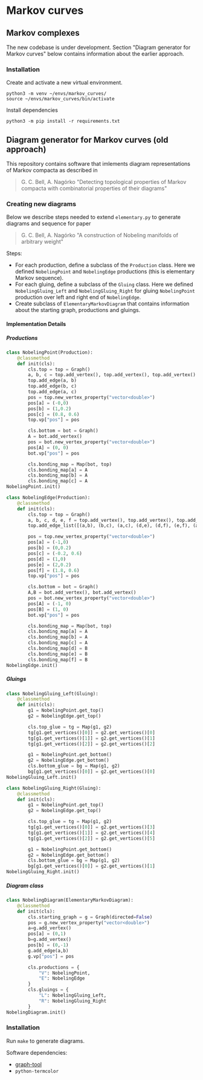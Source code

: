 # Markov curves

## Markov complexes

The new codebase is under development. Section "Diagram generator for Markov curves" below contains information about the earlier approach.

### Installation

Create and activate a new virtual environment.
```
python3 -m venv ~/envs/markov_curves/
source ~/envs/markov_curves/bin/activate
```

Install dependencies
```
python3 -m pip install -r requirements.txt
```

## Diagram generator for Markov curves (old approach)

This repository contains software that imlements diagram representations of Markov compacta as described in

> G. C. Bell, A. Nagórko "Detecting topological properties of Markov compacta with combinatorial properties of their diagrams"

### Creating new diagrams

Below we describe steps needed to extend `elementary.py` to generate diagrams and sequence for paper

> G. C. Bell, A. Nagórko "A construction of Nobeling manifolds of arbitrary weight"

Steps:

* For each production, define a subclass of the `Production` class. Here we defined `NobelingPoint` and `NobelingEdge` productions (this is elementary Markov sequence).
* For each gluing, define a subclass of the `Gluing` class. Here we defined `NobelingGluing_Left` and `NobelingGluing_Right` for gluing `NobelingPoint` production over left and right end of `NobelingEdge`.
* Create subclass of `ElementaryMarkovDiagram` that contains information about the starting graph, productions and gluings.

#### Implementation Details

##### Productions

```python
class NobelingPoint(Production):
	@classmethod
	def init(cls):
		cls.top = top = Graph()
		a, b, c = top.add_vertex(), top.add_vertex(), top.add_vertex()
		top.add_edge(a, b)
		top.add_edge(b, c)
		top.add_edge(a, c)
		pos = top.new_vertex_property("vector<double>")
		pos[a] = (-0,0)
		pos[b] = (1,0.2)
		pos[c] = (0.8, 0.6)
		top.vp["pos"] = pos

		cls.bottom = bot = Graph()
		A = bot.add_vertex()
		pos = bot.new_vertex_property("vector<double>")
		pos[A] = (0, 0)
		bot.vp["pos"] = pos

		cls.bonding_map = Map(bot, top)
		cls.bonding_map[a] = A
		cls.bonding_map[b] = A
		cls.bonding_map[c] = A
NobelingPoint.init()

class NobelingEdge(Production):
	@classmethod
	def init(cls):
		cls.top = top = Graph()
		a, b, c, d, e, f = top.add_vertex(), top.add_vertex(), top.add_vertex(), top.add_vertex(), top.add_vertex(), top.add_vertex()
		top.add_edge_list([(a,b), (b,c), (a,c), (d,e), (d,f), (e,f), (a,d), (a,e), (a,f), (b,d), (b,e), (b,f), (c,d), (c,e), (c,f)])

		pos = top.new_vertex_property("vector<double>")
		pos[a] = (-1,0)
		pos[b] = (0,0.2)
		pos[c] = (-0.2, 0.6)
		pos[d] = (1,0)
		pos[e] = (2,0.2)
		pos[f] = (1.8, 0.6)
		top.vp["pos"] = pos

		cls.bottom = bot = Graph()
		A,B = bot.add_vertex(), bot.add_vertex()
		pos = bot.new_vertex_property("vector<double>")
		pos[A] = (-1, 0)
		pos[B] = (1, 0)
		bot.vp["pos"] = pos

		cls.bonding_map = Map(bot, top)
		cls.bonding_map[a] = A
		cls.bonding_map[b] = A
		cls.bonding_map[c] = A
		cls.bonding_map[d] = B
		cls.bonding_map[e] = B
		cls.bonding_map[f] = B
NobelingEdge.init()
```

##### Gluings

```python
class NobelingGluing_Left(Gluing):
	@classmethod
	def init(cls):
		g1 = NobelingPoint.get_top()
		g2 = NobelingEdge.get_top()

		cls.top_glue = tg = Map(g1, g2)
		tg[g1.get_vertices()[0]] = g2.get_vertices()[0]
		tg[g1.get_vertices()[1]] = g2.get_vertices()[1]
		tg[g1.get_vertices()[2]] = g2.get_vertices()[2]

		g1 = NobelingPoint.get_bottom()
		g2 = NobelingEdge.get_bottom()
		cls.bottom_glue = bg = Map(g1, g2)
		bg[g1.get_vertices()[0]] = g2.get_vertices()[0]
NobelingGluing_Left.init()

class NobelingGluing_Right(Gluing):
	@classmethod
	def init(cls):
		g1 = NobelingPoint.get_top()
		g2 = NobelingEdge.get_top()

		cls.top_glue = tg = Map(g1, g2)
		tg[g1.get_vertices()[0]] = g2.get_vertices()[3]
		tg[g1.get_vertices()[1]] = g2.get_vertices()[4]
		tg[g1.get_vertices()[2]] = g2.get_vertices()[5]

		g1 = NobelingPoint.get_bottom()
		g2 = NobelingEdge.get_bottom()
		cls.bottom_glue = bg = Map(g1, g2)
		bg[g1.get_vertices()[0]] = g2.get_vertices()[1]
NobelingGluing_Right.init()
```

##### Diagram class

```python
class NobelingDiagram(ElementaryMarkovDiagram):
	@classmethod
	def init(cls):
		cls.starting_graph = g = Graph(directed=False)
		pos = g.new_vertex_property("vector<double>")
		a=g.add_vertex()
		pos[a] = (0,1)
		b=g.add_vertex()
		pos[b] = (0,-1)
		g.add_edge(a,b)
		g.vp["pos"] = pos

		cls.productions = {
			"V": NobelingPoint,
			"E": NobelingEdge
		}
		cls.gluings = {
		 	"L": NobelingGluing_Left, 
			"R": NobelingGluing_Right
		}
NobelingDiagram.init()
```

### Installation

Run `make` to generate diagrams.

Software dependencies:

* [graph-tool](https://graph-tool.skewed.de/) 
* `python-termcolor`
